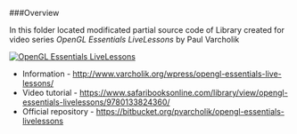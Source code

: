 ###Overview

In this folder located modificated partial source code of Library created for video series *OpenGL Essentials LiveLessons* by Paul Varcholik

[![OpenGL Essentials LiveLessons](http://www.varcholik.org/OpenGLEssentialsLiveLessons/Cover.jpg)](http://my.safaribooksonline.com/video/programming/opengl/9780133824360)

* Information - http://www.varcholik.org/wpress/opengl-essentials-live-lessons/
* Video tutorial - https://www.safaribooksonline.com/library/view/opengl-essentials-livelessons/9780133824360/
* Official repository - https://bitbucket.org/pvarcholik/opengl-essentials-livelessons
